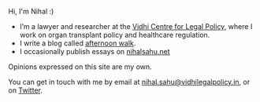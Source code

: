 Hi, I'm Nihal :) 

- I’m a lawyer and researcher at the [Vidhi Centre for Legal Policy](https://vidhilegalpolicy.in "Vidhi Centre for Legal Policy"), where I work on organ transplant policy and healthcare regulation.
- I write a blog called [afternoon walk](https://nihalsahu.substack.com). 
- I occasionally publish essays on [nihalsahu.net](nihalsahu.net)

Opinions expressed on this site are my own.

You can get in touch with me by email at [nihal.sahu@vidhilegalpolicy.in](mailto:nihal.sahu@vidhilegalpolicy.in), or on [Twitter](https://x.com/annihalated). 
